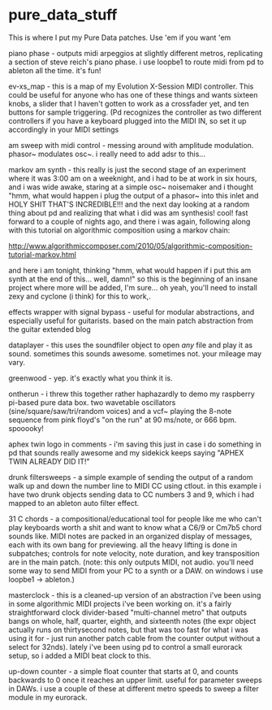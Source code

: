 # pure_data_stuff
This is where I put my Pure Data patches. Use 'em if you want 'em

piano phase - outputs midi arpeggios at slightly different metros,
replicating a section of steve reich's piano phase. i use loopbe1
to route midi from pd to ableton all the time. it's fun!

ev-xs_map - this is a map of my Evolution X-Session MIDI controller.
This could be useful for anyone who has one of these things and wants
sixteen knobs, a slider that I haven't gotten to work as a crossfader
yet, and ten buttons for sample triggering. (Pd recognizes the
controller as two different controllers if you have a keyboard plugged
into the MIDI IN, so set it up accordingly in your MIDI settings

am sweep with midi control - messing around with amplitude modulation.
phasor~ modulates osc~. i really need to add adsr to this...

markov am synth - this really is just the second stage of an experiment
where it was 3:00 am on a weeknight, and i had to be at work in six
hours, and i was wide awake, staring at a simple osc~ noisemaker and
i thought "hmm, what would happen i plug the output of a phasor~ into
this inlet and HOLY SHIT THAT'S INCREDIBLE!!! and the next day looking
at a random thing about pd and realizing that what i did was am
synthesis! cool! fast forward to a couple of nights ago, and there i was
again, following along with this tutorial on algorithmic composition
using a markov chain:

http://www.algorithmiccomposer.com/2010/05/algorithmic-composition-tutorial-markov.html

and here i am tonight, thinking "hmm, what would happen if i put this
am synth at the end of this... well, damn!" so this is the beginning of
an insane project where more will be added, I'm sure... oh yeah, you'll
need to install zexy and cyclone (i think) for this to work,.

effects wrapper with signal bypass - useful for modular abstractions, and
especially useful for guitarists. based on the main patch abstraction
from the guitar extended blog

dataplayer - this uses the soundfiler object to open _any_ file and play it
as sound. sometimes this sounds awesome. sometimes not. your mileage may vary.

greenwood - yep. it's exactly what you think it is.

ontherun - i threw this together rather haphazardly to demo my raspberry
pi-based pure data box. two wavetable oscillators (sine/square/saw/tri/random
voices) and a vcf~ playing the 8-note sequence from pink floyd's "on the run"
at 90 ms/note, or 666 bpm. spooooky!

aphex twin logo in comments - i'm saving this just in case i do something in pd
that sounds really awesome and my sidekick keeps saying "APHEX TWIN ALREADY DID
IT!"

drunk filtersweeps - a simple example of sending the output of a random walk up and
down the number line to MIDI CC using ctlout. in this example i have two drunk objects
sending data to CC numbers 3 and 9, which i had mapped to an ableton auto filter
effect.

31 C chords - a compositional/educational tool for people like me who can't play
keyboards worth a shit and want to know what a C6/9 or Cm7b5 chord sounds like. MIDI
notes are packed in an organized display of messages, each with its own bang for
previewing. all the heavy lifting is done in subpatches; controls for note velocity,
note duration, and key transposition are in the main patch. (note: this only outputs
MIDI, not audio. you'll need some way to send MIDI from your PC to a synth or a DAW.
on windows i use loopbe1 -> ableton.)

masterclock - this is a cleaned-up version of an abstraction i've been using in some
algorithmic MIDI projects i've been working on. it's a fairly straightforward clock
divider-based "multi-channel metro" that outputs bangs on whole, half, quarter, eighth,
and sixteenth notes (the expr object actually runs on thirtysecond notes, but that
was too fast for what i was using it for - just run another patch cable from the counter
output without a select for 32nds). lately i've been using pd to control a small eurorack
setup, so i added a MIDI beat clock to this.

up-down counter - a simple float counter that starts at 0, and counts backwards to 0 once
it reaches an upper limit. useful for parameter sweeps in DAWs. i use a couple of these at
different metro speeds to sweep a filter module in my eurorack.
